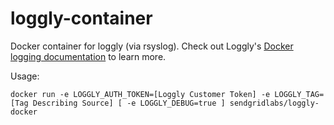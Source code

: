 loggly-container
=============

Docker container for loggly (via rsyslog). Check out Loggly's [Docker logging documentation](https://www.loggly.com/docs/docker-syslog/) to learn more.

Usage:

```
docker run -e LOGGLY_AUTH_TOKEN=[Loggly Customer Token] -e LOGGLY_TAG=[Tag Describing Source] [ -e LOGGLY_DEBUG=true ] sendgridlabs/loggly-docker
```
